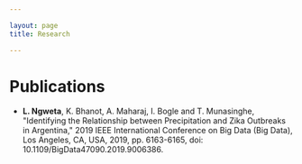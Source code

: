 ```yaml
---

layout: page
title: Research

---
```

# Publications


* <b>L. Ngweta</b>, K. Bhanot, A. Maharaj, I. Bogle and T. Munasinghe, "Identifying the Relationship between Precipitation and Zika Outbreaks in Argentina," 2019 IEEE International Conference on Big Data (Big Data), Los Angeles, CA, USA, 2019, pp. 6163-6165, doi: 10.1109/BigData47090.2019.9006386.